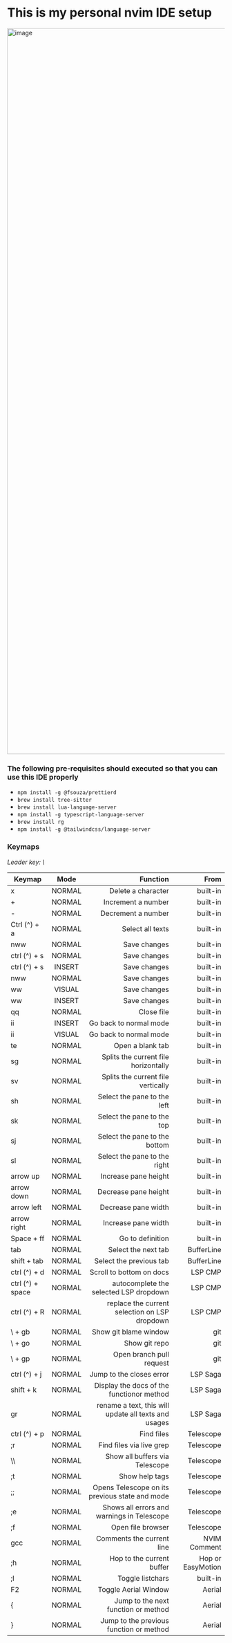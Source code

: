# This is my personal nvim IDE setup

<img width="1679" alt="image" src="https://user-images.githubusercontent.com/22745294/186062075-2d7a7651-ec79-4559-94ca-1890f1ca461a.png">

### The following pre-requisites should executed so that you can use this IDE properly

- `npm install -g @fsouza/prettierd` 
- `brew install tree-sitter`
- `brew install lua-language-server`
- `npm install -g typescript-language-server`
- `brew install rg`
- `npm install -g @tailwindcss/language-server`

### Keymaps

*Leader key: \\*


| Keymap   |      Mode      |  Function |  From  |
|----------|:-------------:|------:|------:|
| x |  NORMAL | Delete a character | built-in
| + |  NORMAL | Increment a number | built-in
| - |  NORMAL | Decrement a number | built-in
| Ctrl (^) + a |  NORMAL | Select all texts | built-in
| nww |  NORMAL | Save changes | built-in
| ctrl (^) + s |  NORMAL | Save changes | built-in
| ctrl (^) + s |  INSERT | Save changes | built-in
| nww |  NORMAL | Save changes | built-in
| ww |  VISUAL | Save changes | built-in
| ww |  INSERT | Save changes | built-in
| qq |  NORMAL | Close file | built-in
| ii |  INSERT | Go back to normal mode | built-in
| ii |  VISUAL | Go back to normal mode | built-in
| te |  NORMAL | Open a blank tab | built-in
| sg |  NORMAL | Splits the current file horizontally | built-in
| sv |  NORMAL | Splits the current file vertically | built-in
| sh |  NORMAL | Select the pane to the left | built-in
| sk |  NORMAL | Select the pane to the top | built-in
| sj |  NORMAL | Select the pane to the bottom | built-in
| sl |  NORMAL | Select the pane to the right | built-in
| arrow up |  NORMAL | Increase pane height | built-in
| arrow down |  NORMAL | Decrease pane height | built-in
| arrow left |  NORMAL | Decrease pane width | built-in
| arrow right |  NORMAL | Increase pane width | built-in
| Space + ff |  NORMAL | Go to definition | built-in
| tab |  NORMAL | Select the next tab | BufferLine
| shift + tab |  NORMAL | Select the previous tab | BufferLine
| ctrl (^) + d |  NORMAL | Scroll to bottom on docs | LSP CMP
| ctrl (^) + space |  NORMAL | autocomplete the selected LSP dropdown | LSP CMP
| ctrl (^) + R |  NORMAL | replace the current selection on LSP dropdown | LSP CMP
| \\ + gb |  NORMAL | Show git blame window | git
| \\ + go |  NORMAL | Show git repo | git
| \\  + gp |  NORMAL | Open branch pull request | git
| ctrl (^) + j|  NORMAL | Jump to the closes error | LSP Saga
| shift + k |  NORMAL | Display the docs of the functionor method | LSP Saga
| gr |  NORMAL | rename a text, this will update all texts and usages| LSP Saga
| ctrl (^) + p |  NORMAL | Find files | Telescope
| ;r |  NORMAL | Find files via live grep | Telescope
| \\\\ |  NORMAL | Show all buffers via Telescope | Telescope
| ;t |  NORMAL | Show help tags| Telescope
| ;; |  NORMAL | Opens Telescope on its previous state and mode | Telescope
| ;e |  NORMAL | Shows all errors and warnings in Telescope | Telescope
| ;f |  NORMAL | Open file browser | Telescope
| gcc |  NORMAL | Comments the current line | NVIM Comment
| ;h |  NORMAL | Hop to the current buffer | Hop or EasyMotion
| ;l |  NORMAL | Toggle listchars | built-in
| F2 |  NORMAL | Toggle Aerial Window | Aerial
| { |  NORMAL | Jump to the next function or method | Aerial
| } |  NORMAL | Jump to the previous function or method | Aerial

